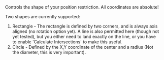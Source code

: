 Controls the shape of your position restriction.  All coordinates are absolute!

Two shapes are currently supported:

1.  Rectangle - The rectangle is defined by two corners, and is always axis aligned (no rotation option yet). A line is also permitted here (though not yet tested), but you either need to land exactly on the line, or you have to enable 'Calculate Intersections' to make this useful.
2.  Circle - Defined by the X,Y coordinate of the center and a radius (Not the diameter, this is very important).
